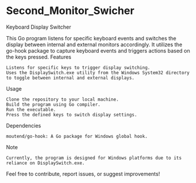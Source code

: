 # Second_Monitor_Swicher
Keyboard Display Switcher

This Go program listens for specific keyboard events and switches the display between internal and external monitors accordingly. It utilizes the go-hook package to capture keyboard events and triggers actions based on the keys pressed.
Features

    Listens for specific keys to trigger display switching.
    Uses the DisplaySwitch.exe utility from the Windows System32 directory to toggle between internal and external displays.

Usage

    Clone the repository to your local machine.
    Build the program using Go compiler.
    Run the executable.
    Press the defined keys to switch display settings.

Dependencies

    moutend/go-hook: A Go package for Windows global hook.

Note

    Currently, the program is designed for Windows platforms due to its reliance on DisplaySwitch.exe.

Feel free to contribute, report issues, or suggest improvements!

